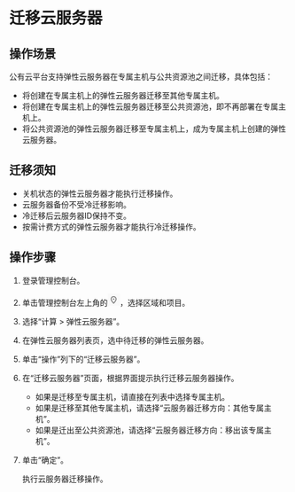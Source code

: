# 迁移云服务器<a name="ZH-CN_TOPIC_0133365988"></a>

## 操作场景<a name="section17761164816565"></a>

公有云平台支持弹性云服务器在专属主机与公共资源池之间迁移，具体包括：

-   将创建在专属主机上的弹性云服务器迁移至其他专属主机。
-   将创建在专属主机上的弹性云服务器迁移至公共资源池，即不再部署在专属主机上。
-   将公共资源池的弹性云服务器迁移至专属主机上，成为专属主机上创建的弹性云服务器。

## 迁移须知<a name="section1213835718599"></a>

-   关机状态的弹性云服务器才能执行迁移操作。
-   云服务器备份不受冷迁移影响。
-   冷迁移后云服务器ID保持不变。
-   按需计费方式的弹性云服务器才能执行冷迁移操作。

## 操作步骤<a name="section12638144614015"></a>

1.  登录管理控制台。
2.  单击管理控制台左上角的![](figures/icon-region.png)，选择区域和项目。
3.  选择“计算 \> 弹性云服务器”。
4.  在弹性云服务器列表页，选中待迁移的弹性云服务器。
5.  单击“操作”列下的“迁移云服务器”。
6.  在“迁移云服务器”页面，根据界面提示执行迁移云服务器操作。
    -   如果是迁移至专属主机，请直接在列表中选择专属主机。
    -   如果是迁移至其他专属主机，请选择“云服务器迁移方向：其他专属主机”。
    -   如果是迁出至公共资源池，请选择“云服务器迁移方向：移出该专属主机”。

7.  单击“确定”。

    执行云服务器迁移操作。



